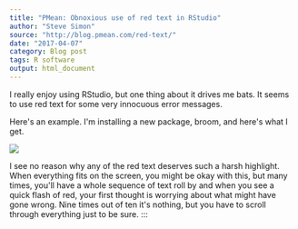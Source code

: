 ```yaml
---
title: "PMean: Obnoxious use of red text in RStudio"
author: "Steve Simon"
source: "http://blog.pmean.com/red-text/"
date: "2017-04-07"
category: Blog post
tags: R software
output: html_document
---
```


I really enjoy using RStudio, but one thing about it drives me bats. It
seems to use red text for some very innocuous error
messages.

<!---More--->

Here's an example. I'm installing a new package, broom, and here's what
I get.

![](../../../images/red-text01.png)



I see no reason why any of the red text deserves such a harsh highlight.
When everything fits on the screen, you might be okay with this, but
many times, you'll have a whole sequence of text roll by and when you
see a quick flash of red, your first thought is worrying about what
might have gone wrong. Nine times out of ten it's nothing, but you have
to scroll through everything just to be sure.
:::

